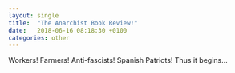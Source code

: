```yaml
---
layout: single
title:  "The Anarchist Book Review!"
date:   2018-06-16 08:18:30 +0100
categories: other
---
```


Workers! Farmers! Anti-fascists! Spanish Patriots! Thus it begins...

